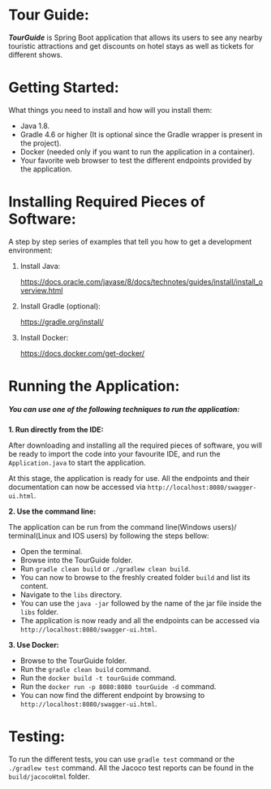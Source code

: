 # Tour Guide:
_**TourGuide**_ is Spring Boot application that allows its users to see
 any nearby touristic attractions and get discounts on hotel stays as well
 as tickets for different shows.

# Getting Started:

What things you need to install and how will you install them:

- Java 1.8.
- Gradle 4.6 or higher (It is optional since the Gradle wrapper is present in the project).
- Docker (needed only if you want to run the application in a container).
- Your favorite web browser to test the different endpoints
   provided by the application.

# Installing Required Pieces of Software:

A step by step series of examples that tell you how to get a development environment:

1. Install Java:

   https://docs.oracle.com/javase/8/docs/technotes/guides/install/install_overview.html


2. Install Gradle (optional):

    https://gradle.org/install/


3. Install Docker:

   https://docs.docker.com/get-docker/

# Running the Application:

##### _You can use one of the following techniques to run the application:_

**1. Run directly from the IDE:**

After downloading and installing all the required pieces of software, you will be ready
 to import the code into your favourite IDE, and run the `Application.java` to start
 the application.

At this stage, the application is ready for use.
  All the endpoints and their documentation can now be accessed via `http://localhost:8080/swagger-ui.html`.

**2. Use the command line:**

The application can be run from the command line(Windows users)/
terminal(Linux and IOS users) by following the steps bellow:

- Open the terminal.
- Browse into the TourGuide folder.
- Run `gradle clean build` or `./gradlew clean build`.
- You can now to browse to the freshly created folder `build` and list its content.
- Navigate to the `libs` directory.
- You can use the `java -jar` followed by the name of the jar file inside the `libs`
  folder.
- The application is now ready and all the endpoints can be accessed via
  `http://localhost:8080/swagger-ui.html`.

**3. Use Docker:**

- Browse to the TourGuide folder.
- Run the `gradle clean build` command.
- Run the `docker build -t tourGuide` command.
- Run the `docker run -p 8080:8080 tourGuide -d` command.
- You can now find the different endpoint by browsing to
  `http://localhost:8080/swagger-ui.html`.

# Testing:

To run the different tests, you can use `gradle test` command or the
 `./gradlew test` command.
 All the Jacoco test reports can be found in the `build/jacocoHtml` folder.